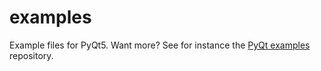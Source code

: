 # examples
Example files for PyQt5. Want more? See for instance the [PyQt examples](https://github.com/1mh/pyqt-examples) repository.
